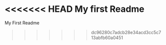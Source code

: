 <<<<<<< HEAD
My first Readme
=======
My First Readme
>>>>>>> dc96280c7adcb28e34acd3cc5c713abfb60a0451
